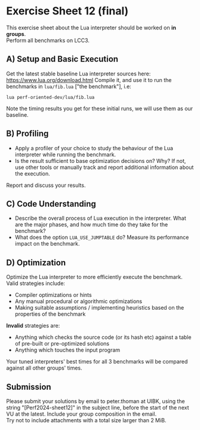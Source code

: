 Exercise Sheet 12 (final)
=========================

This exercise sheet about the Lua interpreter should be worked on **in groups**.  
Perform all benchmarks on LCC3.


A) Setup and Basic Execution
----------------------------

Get the latest stable baseline Lua interpreter sources here: https://www.lua.org/download.html
Compile it, and use it to run the benchmarks in `lua/fib.lua` ["the benchmark"], i.e:

```
lua perf-oriented-dev/lua/fib.lua
```

Note the timing results you get for these initial runs, we will use them as our baseline.


B) Profiling
------------

 * Apply a profiler of your choice to study the behaviour of the Lua interpreter while running the benchmark.
 * Is the result sufficient to base optimization decisions on? Why? If not, use other tools or manually track and report additional information about the execution.

Report and discuss your results.


C) Code Understanding
---------------------

 * Describe the overall process of Lua execution in the interpreter. What are the major phases, and how much time do they take for the benchmark?
 * What does the option `LUA_USE_JUMPTABLE` do? Measure its performance impact on the benchmark.


D) Optimization
---------------

Optimize the Lua interpreter to more efficiently execute the benchmark.  
Valid strategies include:

 * Compiler optimizations or hints
 * Any manual procedural or algorithmic optimizations
 * Making suitable assumptions / implementing heuristics based on the properties of the benchmark

**Invalid** strategies are:

 * Anything which checks the source code (or its hash etc) against a table of pre-built or pre-optimized solutions
 * Anything which touches the input program

Your tuned interpreters' best times for all 3 benchmarks will be compared against all other groups' times.


Submission
----------
Please submit your solutions by email to peter.thoman at UIBK, using the string "[Perf2024-sheet12]" in the subject line, before the start of the next VU at the latest.
Include your group composition in the email.  
Try not to include attachments with a total size larger than 2 MiB.
